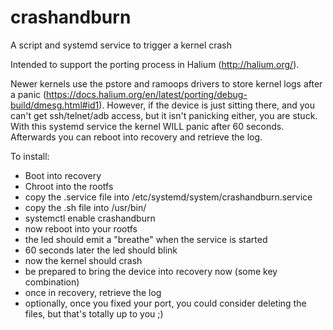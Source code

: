 # crashandburn
A script and systemd service to trigger a kernel crash

Intended to support the porting process in Halium (http://halium.org/). 

Newer kernels use the pstore and ramoops drivers to store kernel logs after a panic (https://docs.halium.org/en/latest/porting/debug-build/dmesg.html#id1). However, if the device is just sitting there, and you can't get ssh/telnet/adb access, but it isn't panicking either, you are stuck. With this systemd service the kernel WILL panic after 60 seconds. Afterwards you can reboot into recovery and retrieve the log. 

To install:
 * Boot into recovery
 * Chroot into the rootfs 
 * copy the .service file into /etc/systemd/system/crashandburn.service 
 * copy the .sh file into /usr/bin/ 
 * systemctl enable crashandburn
 * now reboot into your rootfs
 * the led should emit a "breathe" when the service is started
 * 60 seconds later the led should blink
 * now the kernel should crash
 * be prepared to bring the device into recovery now (some key combination)
 * once in recovery, retrieve the log
 * optionally, once you fixed your port, you could consider deleting the files, but that's totally up to you ;)


